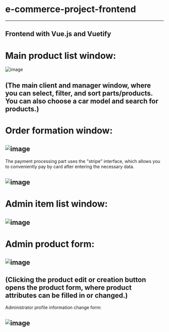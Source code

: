 # e-commerce-project-frontend
---------------------------------
Frontend with Vue.js and Vuetify
---------------------------------

# Main product list window:

![image](https://user-images.githubusercontent.com/46331085/214250295-319b002e-1cf4-4692-a0b8-9dac9d767779.png)

(The main client and manager window, where you can select, filter, and sort parts/products. You can also choose a car model and search for products.)
---------------------------------------------------------------------------------------

# Order formation window:

![image](https://user-images.githubusercontent.com/46331085/214250537-c2ca79e5-0970-4696-90ec-2214199b1733.png)
---------------------------------------------------------------------------------------
The payment processing part uses the "stripe" interface, which allows you to conveniently pay by card after entering the necessary data.

![image](https://user-images.githubusercontent.com/46331085/214250573-4c9f78af-0d57-4c65-b29f-e44ecbe85c0d.png)
---------------------------------------------------------------------------------------
# Admin item list window:

![image](https://user-images.githubusercontent.com/46331085/214250822-9a76ebd5-bab4-41e4-ac84-a77539c69480.png)
---------------------------------------------------------------------------------------
# Admin product form:

![image](https://user-images.githubusercontent.com/46331085/214250931-e0123ba9-d9b3-4a31-8934-0a8705354748.png)
----------------------
(Clicking the product edit or creation button opens the product form, where product attributes can be filled in or changed.)
---------------------------------------------------------------------------------------
Administrator profile information change form:

![image](https://user-images.githubusercontent.com/46331085/214251079-bd3b698c-2943-4a1b-8c8e-babc80e28e9d.png)
---------------------------------------------------------------------------------------
